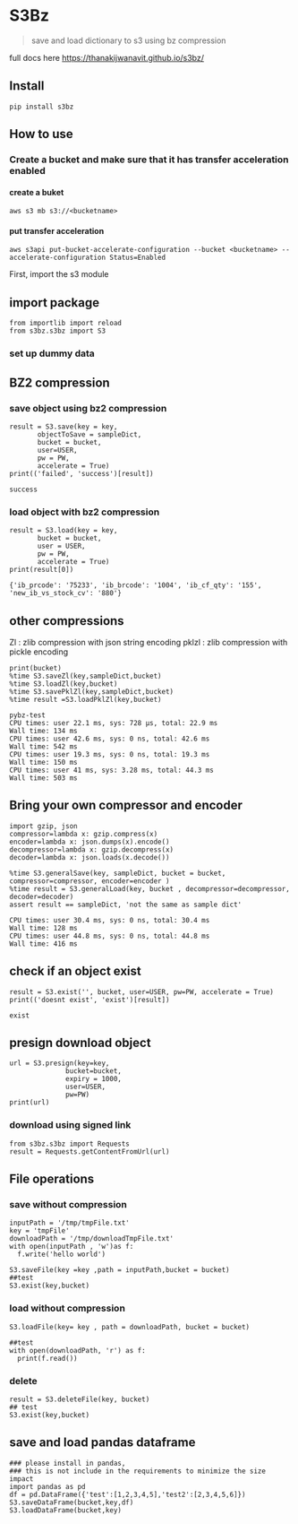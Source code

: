 # S3Bz
> save and load dictionary to s3 using bz compression


full docs here https://thanakijwanavit.github.io/s3bz/

## Install

`pip install s3bz`

## How to use

### Create a bucket and make sure that it has transfer acceleration enabled
#### create a buket
`aws s3 mb s3://<bucketname>`
#### put transfer acceleration
`aws s3api put-bucket-accelerate-configuration --bucket <bucketname> --accelerate-configuration Status=Enabled`

First, import the s3 module

## import package

```
from importlib import reload
from s3bz.s3bz import S3
```

### set up dummy data

## BZ2 compression

### save object using bz2 compression

```
result = S3.save(key = key, 
       objectToSave = sampleDict,
       bucket = bucket,
       user=USER,
       pw = PW,
       accelerate = True)
print(('failed', 'success')[result])
```

    success


### load object with bz2 compression

```
result = S3.load(key = key,
       bucket = bucket,
       user = USER,
       pw = PW,
       accelerate = True)
print(result[0])
```

    {'ib_prcode': '75233', 'ib_brcode': '1004', 'ib_cf_qty': '155', 'new_ib_vs_stock_cv': '880'}


## other compressions
Zl : zlib compression with json string encoding
pklzl : zlib compression with pickle encoding

```
print(bucket)
%time S3.saveZl(key,sampleDict,bucket)
%time S3.loadZl(key,bucket)
%time S3.savePklZl(key,sampleDict,bucket)
%time result =S3.loadPklZl(key,bucket)
```

    pybz-test
    CPU times: user 22.1 ms, sys: 728 µs, total: 22.9 ms
    Wall time: 134 ms
    CPU times: user 42.6 ms, sys: 0 ns, total: 42.6 ms
    Wall time: 542 ms
    CPU times: user 19.3 ms, sys: 0 ns, total: 19.3 ms
    Wall time: 150 ms
    CPU times: user 41 ms, sys: 3.28 ms, total: 44.3 ms
    Wall time: 503 ms


## Bring your own compressor and encoder

```
import gzip, json
compressor=lambda x: gzip.compress(x)
encoder=lambda x: json.dumps(x).encode()
decompressor=lambda x: gzip.decompress(x)
decoder=lambda x: json.loads(x.decode())

%time S3.generalSave(key, sampleDict, bucket = bucket, compressor=compressor, encoder=encoder )
%time result = S3.generalLoad(key, bucket , decompressor=decompressor, decoder=decoder)
assert result == sampleDict, 'not the same as sample dict'
```

    CPU times: user 30.4 ms, sys: 0 ns, total: 30.4 ms
    Wall time: 128 ms
    CPU times: user 44.8 ms, sys: 0 ns, total: 44.8 ms
    Wall time: 416 ms


## check if an object exist

```
result = S3.exist('', bucket, user=USER, pw=PW, accelerate = True)
print(('doesnt exist', 'exist')[result])
```

    exist


## presign download object

```
url = S3.presign(key=key,
              bucket=bucket,
              expiry = 1000,
              user=USER,
              pw=PW)
print(url)
```

### download using signed link

```
from s3bz.s3bz import Requests
result = Requests.getContentFromUrl(url)
```

## File operations

### save without compression

```
inputPath = '/tmp/tmpFile.txt'
key = 'tmpFile'
downloadPath = '/tmp/downloadTmpFile.txt'
with open(inputPath , 'w')as f:
  f.write('hello world')
```

```
S3.saveFile(key =key ,path = inputPath,bucket = bucket)
##test
S3.exist(key,bucket)
```

### load without compression

```
S3.loadFile(key= key , path = downloadPath, bucket = bucket)
```

```
##test
with open(downloadPath, 'r') as f:
  print(f.read())
```

### delete

```
result = S3.deleteFile(key, bucket)
## test
S3.exist(key,bucket)
```

## save and load pandas dataframe

```
### please install in pandas, 
### this is not include in the requirements to minimize the size impact
import pandas as pd
df = pd.DataFrame({'test':[1,2,3,4,5],'test2':[2,3,4,5,6]})
S3.saveDataFrame(bucket,key,df)
S3.loadDataFrame(bucket,key)
```
